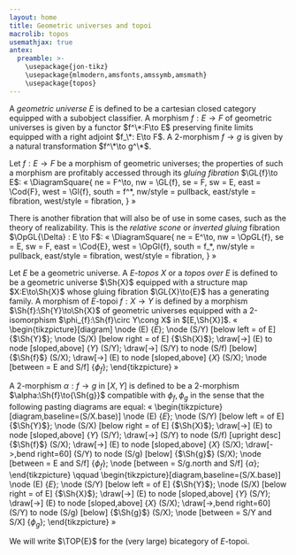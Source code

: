 ```yaml
---
layout: home
title: Geometric universes and topoi
macrolib: topos
usemathjax: true
antex:
  preamble: >-
    \usepackage{jon-tikz}
    \usepackage{mlmodern,amsfonts,amssymb,amsmath}
    \usepackage{topos}
---
```


A *geometric universe* $E$ is defined to be a cartesian closed
category equipped with a subobject classifier. A morphism
$f : E \to F$ of geometric universes is given by a functor
$f^\*:F\to E$ preserving finite limits equipped with a right adjoint
$f_\*: E\to F$.  A 2-morphism $f\to g$ is given by a natural
transformation $f^\*\to g^\*$.

Let $f : E \to F$ be a morphism of geometric universes; the
properties of such a morphism are profitably accessed through its *gluing
fibration* $\GL{f}\to E$:
«
  \DiagramSquare{
    ne = F^\to,
    nw = \GL{f},
    se = F,
    sw = E,
    east = \Cod{F},
    west = \Gl{f},
    south = f^*,
    nw/style = pullback,
    east/style = fibration,
    west/style = fibration,
  }
»

There is another fibration that will also be of use in some cases, such as
the theory of realizability. This is the *relative scone* or *inverted
gluing* fibration $\OpGL{\Delta} : E \to F$:
«
  \DiagramSquare{
    ne = E^\to,
    nw = \OpGL{f},
    se = E,
    sw = F,
    east = \Cod{E},
    west = \OpGl{f},
    south = f_*,
    nw/style = pullback,
    east/style = fibration,
    west/style = fibration,
  }
»



Let $E$ be a geometric universe. A $E$-*topos* $X$ or a *topos over
$E$* is defined to be a geometric universe $\Sh{X}$ equipped with a structure
map $X:E\to\Sh{X}$ whose gluing fibration $\GL{X}\to{E}$ has a
generating family. A morphism of $E$-topoi $f:{X}\to{Y}$ is defined by a
morphism $\Sh{f}:\Sh{Y}\to\Sh{X}$ of geometric universes equipped with
a 2-isomorphism $\phi_{f}:\Sh{f}\circ Y\cong X$ in $[E,\Sh{X}]$.
«
    \begin{tikzpicture}[diagram]
      \node (E) {$E$};
      \node (S/Y) [below left = of E] {$\Sh{Y}$};
      \node (S/X) [below right = of E] {$\Sh{X}$};
      \draw[->] (E) to node [sloped,above] {$Y$} (S/Y);
      \draw[->] (S/Y) to node (S/f) [below] {$\Sh{f}$} (S/X);
      \draw[->] (E) to node [sloped,above] {$X$} (S/X);
      \node [between = E and S/f] {$\phi_{f}$};
    \end{tikzpicture}
»

A 2-morphism $\alpha:{f}\to{g}$ in $[X,Y]$ is defined to be a
2-morphism $\alpha:\Sh{f}\to{\Sh{g}}$ compatible with $\phi_{f},\phi_{g}$
in the sense that the following pasting diagrams are equal:
«
  \begin{tikzpicture}[diagram,baseline=(S/X.base)]
    \node (E) {$E$};
    \node (S/Y) [below left = of E] {$\Sh{Y}$};
    \node (S/X) [below right = of E] {$\Sh{X}$};
    \draw[->] (E) to node [sloped,above] {$Y$} (S/Y);
    \draw[->] (S/Y) to node (S/f) [upright desc] {$\Sh{f}$} (S/X);
    \draw[->] (E) to node [sloped,above] {$X$} (S/X);
    \draw[->,bend right=60] (S/Y) to node (S/g) [below] {$\Sh{g}$} (S/X);
    \node [between = E and S/f] {$\phi_{f}$};
    \node [between = S/g.north and S/f] {$\alpha$};
  \end{tikzpicture}
  \qquad
  \begin{tikzpicture}[diagram,baseline=(S/X.base)]
    \node (E) {$E$};
    \node (S/Y) [below left = of E] {$\Sh{Y}$};
    \node (S/X) [below right = of E] {$\Sh{X}$};
    \draw[->] (E) to node [sloped,above] {$Y$} (S/Y);
    \draw[->] (E) to node [sloped,above] {$X$} (S/X);
    \draw[->,bend right=60] (S/Y) to node (S/g) [below] {$\Sh{g}$} (S/X);
    \node [between = S/Y and S/X] {$\phi_g$};
  \end{tikzpicture}
»

We will write $\TOP{E}$ for the (very large) bicategory of $E$-topoi.
